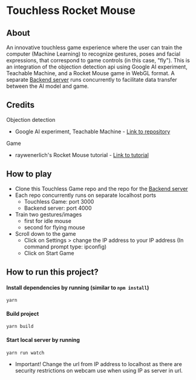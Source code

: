 # Touchless Rocket Mouse
## About
An innovative touchless game experience where the user can train the computer (Machine Learning) to recognize gestures, poses and facial expressions, that correspond to game controls (in this case, "fly"). This is an integration of the objection detection api using Google AI experiment, Teachable Machine, and a Rocket Mouse game in WebGL format. A separate [Backend server](https://github.com/aigamesyoozoo/TouchlessGameBackend.git) runs concurrently to facilitate data transfer between the AI model and game. 

## Credits
Objection detection
- Google AI experiment, Teachable Machine - [Link to repository](https://github.com/googlecreativelab/teachable-machine.git)

Game
- raywenerlich's Rocket Mouse tutorial - [Link to tutorial](https://www.raywenderlich.com/5458-how-to-make-a-game-like-jetpack-joyride-in-unity-2d-part-1)

## How to play
* Clone this Touchless Game repo and the repo for the [Backend server](https://github.com/aigamesyoozoo/TouchlessGameBackend.git)
* Each repo concurrently runs on separate localhost ports
  * Touchless Game: port 3000
  * Backend server: port 4000
* Train two gestures/images
  * first for idle mouse
  * second for flying mouse
* Scroll down to the game
  * Click on Settings > change the IP address to your IP address (In command prompt type: ipconfig)
  * Click on Start Game

## How to run this project?
#### Install dependencies by running (similar to `npm install`)
```
yarn
```

#### Build project
```
yarn build
```

#### Start local server by running 
```
yarn run watch
```
* Important! Change the url from IP address to localhost as there are security restrictions on webcam use when using IP as server in url.
